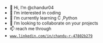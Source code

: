 - 👋 Hi, I’m @chandur04
- 👀 I’m interested in coding
- 🌱 I’m currently learning C ,Python
- 💞️ I’m looking to collaborate on your projects
- 📫 reach me through <li><code>www.linkedin.com/in/chandu-r-47802b279</li></code>

<!---
chandur04/chandur04 is a ✨ special ✨ repository because its `README.md` (this file) appears on your GitHub profile.
You can click the Preview link to take a look at your changes.
--->
